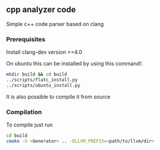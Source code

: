 ## cpp analyzer code
Simple c++ code parser based on clang

### Prerequisites
Install clang-dev version >=4.0

On ubuntu this can be installed by using this command!:
```bash
mkdir build && cd build
../scripts/flatc_install.py
../scripts/ubuntu_install.py
```
It is also possible to compile it from source

### Compilation
To compile just run
```bash
cd build
cmake -G <Generator> .. -DLLVM_PREFIX=<path/to/llvm/dir>
```
